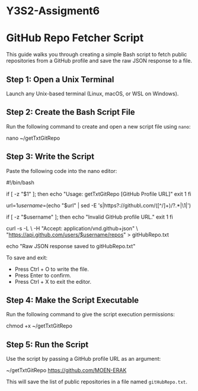 # Y3S2-Assigment6

# GitHub Repo Fetcher Script

This guide walks you through creating a simple Bash script to fetch public repositories from a GitHub profile and save the raw JSON response to a file.

## Step 1: Open a Unix Terminal

Launch any Unix-based terminal (Linux, macOS, or WSL on Windows).

## Step 2: Create the Bash Script File

Run the following command to create and open a new script file using `nano`:

nano ~/getTxtGitRepo

## Step 3: Write the Script

Paste the following code into the nano editor:

#!/bin/bash

if [ -z "$1" ]; then
  echo "Usage: getTxtGitRepo [GitHub Profile URL]"
  exit 1
fi

url=$1
username=$(echo "$url" | sed -E 's|https?://github\\.com/([^/]+)/?.*|\\1|')

if [ -z "$username" ]; then
  echo "Invalid GitHub profile URL."
  exit 1
fi

curl -s -L \\
  -H "Accept: application/vnd.github+json" \\
  "https://api.github.com/users/$username/repos" > gitHubRepo.txt

echo "Raw JSON response saved to gitHubRepo.txt"

To save and exit:
- Press Ctrl + O to write the file.
- Press Enter to confirm.
- Press Ctrl + X to exit the editor.

## Step 4: Make the Script Executable

Run the following command to give the script execution permissions:

chmod +x ~/getTxtGitRepo

## Step 5: Run the Script

Use the script by passing a GitHub profile URL as an argument:

~/getTxtGitRepo https://github.com/MOEN-ERAK

This will save the list of public repositories in a file named `gitHubRepo.txt`.
